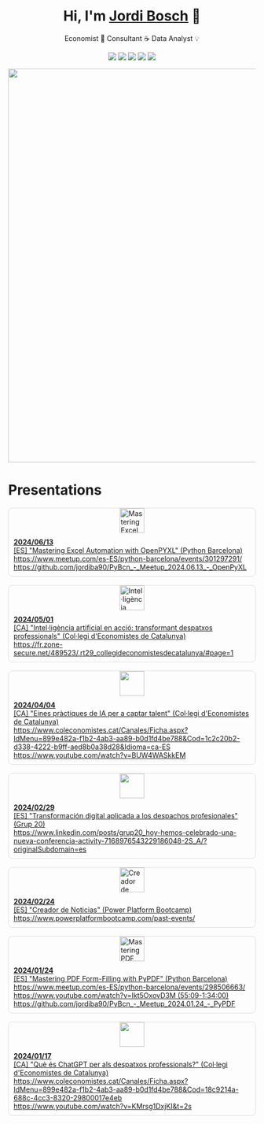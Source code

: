 <div align="center">
<h1 align="center">Hi, I'm <a href="https://testing.cat">Jordi Bosch</a> 👋</h1>
</div>

<div align="center">
<p>Economist 📝 Consultant ☕ Data Analyst 💡</div></p>
</div>

<div align="center">
<p>
<a href="https://learn.microsoft.com/es-es/users/jordiba90/"><img src="https://img.shields.io/badge/Microsoft-666666?style=for-the-badge&logo=microsoft&logoColor=white"></a>
<a href="https://www.sololearn.com/profile/418068"><img src="https://img.shields.io/badge/-Sololearn-3a464b?style=for-the-badge&logo=Sololearn&logoColor=white"></a>
<a href="https://platzi.com/p/jordiba90/"><img src="https://img.shields.io/badge/Platzi-98CA3F?style=for-the-badge&logo=platzi&logoColor=white"></a>
<a href="https://www.datacamp.com/portfolio/jordiba90"><img src="https://img.shields.io/badge/Datacamp-05192D?style=for-the-badge&logo=datacamp&logoColor=65FF8F"></a>
<a href="https://www.duolingo.com/profile/jordiba90"><img src="https://img.shields.io/badge/Duolingo-58CC02?style=for-the-badge&logo=Duolingo&logoColor=white"></a>
</p>
</div>

<div align="center">
<img src="https://github-profile-trophy.vercel.app/?username=jordiba90&theme=algolia&include_all_commits=true&count_private=false" width=800px></img></p>
</div>

# Presentations



<div style="min-width: 300px; border: 1px solid #ddd; border-radius: 8px; overflow: hidden;">
    <a href="https://www.meetup.com/es-ES/python-barcelona/events/301297291/">
        <img src="https://github.com/favicon.ico" alt="Mastering Excel Automation with OpenPYXL" width="50" height="50" style="display: block; margin: auto;">
        <div style="padding: 10px;">
            <b>2024/06/13</b><br>
            [ES] "Mastering Excel Automation with OpenPYXL" (Python Barcelona)<br>
            <a href="url">https://www.meetup.com/es-ES/python-barcelona/events/301297291/</a><br>
            <a href="url">https://github.com/jordiba90/PyBcn_-_Meetup_2024.06.13_-_OpenPyXL</a>
        </div>
    </a>
</div><br>

<div style="min-width: 300px; border: 1px solid #ddd; border-radius: 8px; overflow: hidden;">
    <a href="https://fr.zone-secure.net/489523/.rt29_collegideconomistesdecatalunya/#page=1">
        <img src="https://pbs.twimg.com/profile_images/737912641650360320/HdMtbREC_400x400.jpg" alt="Intel·ligència artificial en acció: transformant despatxos professionals" width="50" height="50" style="display: block; margin: auto;">
        <div style="padding: 10px;">
            <b>2024/05/01</b><br>
            [CA] "Intel·ligència artificial en acció: transformant despatxos professionals" (Col·legi d'Economistes de Catalunya)<br>
            <a href="url">https://fr.zone-secure.net/489523/.rt29_collegideconomistesdecatalunya/#page=1</a><br>
        </div>
    </a>
</div><br>

<div style="min-width: 300px; border: 1px solid #ddd; border-radius: 8px; overflow: hidden;">
    <a href="https://www.coleconomistes.cat/Canales/Ficha.aspx?IdMenu=899e482a-f1b2-4ab3-aa89-b0d1fd4be788&Cod=1c2c20b2-d338-4222-b9ff-aed8b0a38d28&Idioma=ca-ES">
        <img src="https://pbs.twimg.com/profile_images/737912641650360320/HdMtbREC_400x400.jpg" width="50" height="50" style="display: block; margin: auto;">
        <div style="padding: 10px;">
            <b>2024/04/04</b><br>
            [CA] "Eines pràctiques de IA per a captar talent" (Col·legi d'Economistes de Catalunya)<br>
            <a href="url">https://www.coleconomistes.cat/Canales/Ficha.aspx?IdMenu=899e482a-f1b2-4ab3-aa89-b0d1fd4be788&Cod=1c2c20b2-d338-4222-b9ff-aed8b0a38d28&Idioma=ca-ES</a><br>
            <a href="url">https://www.youtube.com/watch?v=BUW4WASkkEM</a><br>
        </div>
    </a>
</div><br>

<div style="min-width: 300px; border: 1px solid #ddd; border-radius: 8px; overflow: hidden;">
    <a href="https://www.linkedin.com/posts/grup20_hoy-hemos-celebrado-una-nueva-conferencia-activity-7168976543229186048-2S_A/?originalSubdomain=es">
        <img src="https://encrypted-tbn0.gstatic.com/images?q=tbn:ANd9GcSiEjwvy0K4h3A80OQ0oFoEtOaM_n-l0nVbJQ&s" width="50" height="50" style="display: block; margin: auto;">
        <div style="padding: 10px;">
            <b>2024/02/29</b><br>
            [ES] "Transformación digital aplicada a los despachos profesionales" (Grup 20)<br>
            <a href="url">https://www.linkedin.com/posts/grup20_hoy-hemos-celebrado-una-nueva-conferencia-activity-7168976543229186048-2S_A/?originalSubdomain=es</a><br>
        </div>
    </a>
</div><br>

<div style="min-width: 300px; border: 1px solid #ddd; border-radius: 8px; overflow: hidden;">
    <a href="https://www.powerplatformbootcamp.com/past-events/">
        <img src="https://www.powerplatformbootcamp.com/favicon.ico" alt="Creador de Noticias" width="50" height="50" style="display: block; margin: auto;">
        <div style="padding: 10px;">
            <b>2024/02/24</b><br>
            [ES] "Creador de Noticias" (Power Platform Bootcamp)<br>
            <a href="url">https://www.powerplatformbootcamp.com/past-events/</a><br>
        </div>
    </a>
</div><br>

<div style="min-width: 300px; border: 1px solid #ddd; border-radius: 8px; overflow: hidden;">
    <a href="https://www.meetup.com/es-ES/python-barcelona/events/298506663/">
        <img src="https://github.com/favicon.ico" alt="Mastering PDF Form-Filling with PyPDF" width="50" height="50" style="display: block; margin: auto;">
        <div style="padding: 10px;">
            <b>2024/01/24</b><br>
            [ES] "Mastering PDF Form-Filling with PyPDF" (Python Barcelona)<br>
            <a href="url">https://www.meetup.com/es-ES/python-barcelona/events/298506663/</a><br>
            <a href="url">https://www.youtube.com/watch?v=Ikt5OxovD3M (55:09-1:34:00)</a><br>
            <a href="url">https://github.com/jordiba90/PyBcn_-_Meetup_2024.01.24_-_PyPDF</a><br>
        </div>
    </a>
</div><br>

<div style="min-width: 300px; border: 1px solid #ddd; border-radius: 8px; overflow: hidden;">
    <a href="https://www.coleconomistes.cat/Canales/Ficha.aspx?IdMenu=899e482a-f1b2-4ab3-aa89-b0d1fd4be788&Cod=18c9214a-688c-4cc3-8320-29800017e4eb">
        <img src="https://pbs.twimg.com/profile_images/737912641650360320/HdMtbREC_400x400.jpg" width="50" height="50" style="display: block; margin: auto;">
        <div style="padding: 10px;">
            <b>2024/01/17</b><br>
            [CA] "Què és ChatGPT per als despatxos professionals?" (Col·legi d'Economistes de Catalunya)<br>
            <a href="url">https://www.coleconomistes.cat/Canales/Ficha.aspx?IdMenu=899e482a-f1b2-4ab3-aa89-b0d1fd4be788&Cod=18c9214a-688c-4cc3-8320-29800017e4eb</a><br>
            <a href="url">https://www.youtube.com/watch?v=KMrsg1DxjKI&t=2s</a><br>
        </div>
    </a>
</div><br>


